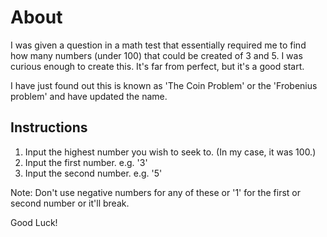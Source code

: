 # About
I was given a question in a math test that essentially required me to find how many numbers (under 100) that could be created of 3 and 5.
I was curious enough to create this. It's far from perfect, but it's a good start.

I have just found out this is known as 'The Coin Problem' or the 'Frobenius problem' and have updated the name.


## Instructions
1. Input the highest number you wish to seek to. (In my case, it was 100.)
2. Input the first number. e.g. '3'
3. Input the second number. e.g. '5'

Note: Don't use negative numbers for any of these or '1' for the first or second number or it'll break.

Good Luck!
